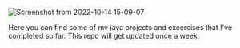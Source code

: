 
![Screenshot from 2022-10-14 15-09-07](https://user-images.githubusercontent.com/102225911/195856004-ba59db4b-427f-431d-88f0-aeb270ff32ed.png)


Here you can find some of my java projects and excercises that I've completed so far.
This repo will get updated once a week.
